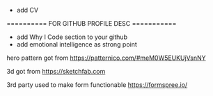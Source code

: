 - add CV

========== FOR GITHUB PROFILE DESC ===========

- add Why I Code section to your github
- add emotional intelligence as strong point

hero pattern got from
https://patternico.com/#meM0W5EUKUjVsnNY

3d got from
https://sketchfab.com

3rd party used to make form functionable
https://formspree.io/
